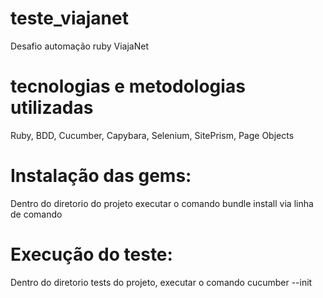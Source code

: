 # teste_viajanet
Desafio automação ruby ViajaNet

# tecnologias e metodologias utilizadas
Ruby, BDD, Cucumber, Capybara, Selenium, SitePrism, Page Objects

# Instalação das gems:
Dentro do diretorio do projeto executar o comando bundle install via linha de comando

# Execução do teste:
Dentro do diretorio tests do projeto, executar o comando cucumber --init